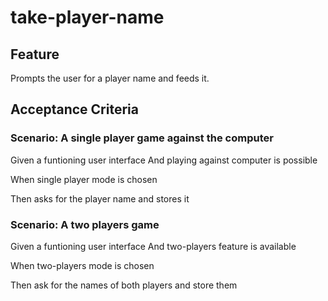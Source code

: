 # take-player-name

## Feature

Prompts the user for a player name and feeds it.

## Acceptance Criteria

### Scenario: A single player game against the computer

  Given a funtioning user interface
  And playing against computer is possible

  When single player mode is chosen

  Then asks for the player name and stores it

### Scenario: A two players game

  Given a funtioning user interface
  And two-players feature is available

  When two-players mode is chosen

  Then ask for the names of both players and store them
